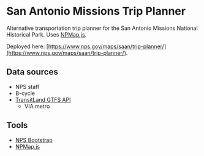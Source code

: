 # San Antonio Missions Trip Planner

Alternative transportation trip planner for the San Antonio Missions National Historical Park. Uses [NPMap.js](https://github.com/nationalparkservice/npmap.js/).

Deployed here: [https://www.nps.gov/maps/saan/trip-planner/](https://www.nps.gov/maps/saan/trip-planner/).

## Data sources

- NPS staff
- B-cycle
- [TransitLand GTFS API](https://transit.land/feed-registry/operators/o-9v1z-viametropolitantransit)
  - VIA metro

## Tools

- [NPS Bootstrap](https://www.nps.gov/npmap/tools/bootstrap/)
- [NPMap.js](https://www.nps.gov/npmap/tools/npmap.js/)
